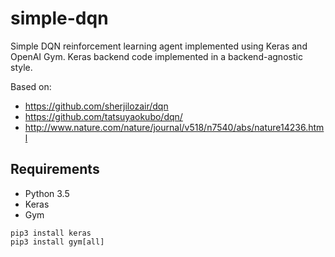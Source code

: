 # simple-dqn
Simple DQN reinforcement learning agent implemented using Keras and OpenAI Gym. Keras backend code implemented in a backend-agnostic style.

Based on:
- https://github.com/sherjilozair/dqn
- https://github.com/tatsuyaokubo/dqn/
- http://www.nature.com/nature/journal/v518/n7540/abs/nature14236.html

## Requirements
- Python 3.5
- Keras
- Gym

```
pip3 install keras
pip3 install gym[all]
```
